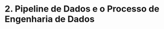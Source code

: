 # 2. Pipeline de Dados e o Processo de Engenharia de Dados

<!--
 ## 2.4 Pipeline de Dados x Pipeline ETL

    - Os sistemas de ETL são um tipo de pipeline de dados, pois movem dados de uma origem, transformam os dados e, em seguida carregam os dados em um destino.
    Mas ETL geralmente é apenas um subprocesso de um pipeline de dados.
    - O termo ETL foi criado em uma época onde normalmente o único destino era um Data Warehouse e o processo era bem menos complexo. Hoje, o ETL faz parte de um processo maior de pipeline de dados.
    - Mas o processo é cada vez mais complexo e hoje podemos ter inúmeros tipos de processamento e inúmeros destinos. Por isso o termo pipeline de dados vem sendo cada vez mais usado.
    - Um pipeline de dados é mais amplo, pois é todo o processo envolvido no transporte de dados de um local para outro, incluindo limpeza, transformação, enriquecimento, segurança, orquestração, integração/ entrega contínua (CI/CD).
    - Um pipeline de dados pode ser composto de vários pipelines ETL, além de tarefas complementares como enriquecimento de dados, gestão de metadados, linhagem de dados entre outras tarefas. Um pipeline de dados pode ser criado para dados em batch (em lote), dados em streaming ou ambos.
    - Pense que o pipeline de dados é uma grande avenida por onde os dados passam indo do ponto A para o ponto B.
    - Um pipeline ETL seria uma parte desse trajeto.

## 2.5 Característica de Pipelines Modernos

    Pipelines de dados robustos podem equipar uma empresa adequadamente para obter, coletar, gerenciar, analisar e usar dados com eficiência e então usar os dados para gerar novas oportunidades de mercado e fornecer processos de negócios mais eficientes e econômicos.Os pipelines de dados modernos tornam a extração de informações dos dados coletados rápida e eficiente.
    As principais características ao considerar um pipeline de dados incluem:
        - Processamento de dados contínuo e extensível.
        - A elasticidade e agilidade da nuvem.
        - Recursos isolados e independentes para processamento de dados.
        - Acesso democratizado a dados e gerenciamento de autoatendimento.
        - Alta disponibilidade e recuperação de desastres.

## 2.6 e 2.7 Principais Ferramentas para Construir Pipelines de Dados - Transformação de Dados

- [Apache Beam](https://beam.apache.org/)
- [Airbyte](https://airbyte.com/)
- [Stitch](https://www.stitchdata.com/)
- [Keboola](https://www.keboola.com/)
- [Dremio](https://www.dremio.com/)
- [Fivetran](https://www.fivetran.com/)
- [Dataform](https://dataform.co/)
- [Apache Airflow](https://airflow.apache.org/)
- [Apache Kafka](https://kafka.apache.org/)
- [Apache Spark](https://spark.apache.org/)
- [DBT](https://www.getdbt.com/)
- [AWS Glue](https://aws.amazon.com/pt/glue/)
- [Amazon Athena](https://aws.amazon.com/pt/athena/)

 ## 2.8 Principais Ferramentas para Construir Pipelines de Dados - Armazenamento e Cloud Computing

- [Databricks](https://www.databricks.com/)
- [Delta Lake](https://delta.io/)
- [Apache Hadoop](https://hadoop.apache.org/)
- [Apache Hive](https://hive.apache.org/)
- [Snowflake](https://www.snowflake.com/en/)
- [Google BigQuery](https://cloud.google.com/bigquery)
- [Amazon S3](https://aws.amazon.com/pt/s3/)
- [Amazon Redshift](https://aws.amazon.com/pt/redshift/)
- [Segment](https://segment.com/)
- [Azure Data Factory](https://azure.microsoft.com/pt-br/products/data-factory/)


## 2.9 Principais Ferramentas para Construir Pipelines de Dados - RealTime Analytics

- [Tableau](https://www.tableau.com/)
- [Amazon Kinesis](https://aws.amazon.com/pt/kinesis/)
- [Metabase](https://www.metabase.com/)
- [Looker Studio](https://lookerstudio.google.com/overview)
- [Apache Flink](https://flink.apache.org/)
- [Apache Druid](https://druid.apache.org/)
- [Apache Superset](https://superset.apache.org/)
- [Azure Synapse Analytics](https://azure.microsoft.com/pt-br/products/synapse-analytics/)
- [Redash](https://redash.io/)
- [Microstrategy](https://www.microstrategy.com/en)
- [Dataedo](https://dataedo.com/)
- [Power BI](https://powerbi.microsoft.com/pt-br/)
- [Presto](https://prestodb.io/)
- [Terraform](https://www.terraform.io/)

## 2.10 Ciclo de Vida da Engenharia de Dados - Diagrama

|ETAPA DSCIENTIST| FUNÇÃO DENGINEER|
| --- | --- |
|Data Preparation | Pair programming|
|Data Preparation| Use Data & SQL as common language |
| Evaluation|Testing |
| Evaluation |Monitoring features|
|Create packages: data preparation, modeling and prediction | Deployment|
| PRODUCT SPRINT|PRODUCT SPRINT |

A(Pair programming) -> B(Use Data & SQL as common language) ->C(Testing) -> D(Monitoring features) -> E(Deployment) -> F[PRODUCT SPRINT]

## 2.11 Ciclo de Vida da Engenharia de Dados - Fonte de Dados

Fontes de Dados (Batch e Streaming) -> | Ingestão de Dados | Transformação e Enriquecimento | Carga e Uso dos Dados | -> Analytics, Machine Learning e IA, Relatórios e Dashboards

Arquitetura de Dados, Gestão de Dados e Metadados, Orquestração, Segurança, CI/CD, DataOps

## 2.12 Ciclo de Vida da Engenharia de Dados - Ingestão de Dados
    Uma vez que a empresa tem  definido as fontes de dados, ela então passa para o próximo componente que é a ingestão de dados. A ingestão de dados visa você tirar os dados da fonte (da origem) e fazer a ingestão na sua plataforma de dados.
    Essa plataforma de dados pode ser no ambiente local com Apache Hadoop, eventualmente um data Lake, pode ser no ambiente em nuvem com Snowflake, com Amazon Redshift ou mesmo Amazon S3.  
    Ou seja eu vou precisar de uma ferramenta que vai extrair os dados e fazer a ingestão no meu ambiente de dados da minha plataforma de dados, para que eu possa seguir em frente no meu processo criando os pipelines por exemplo para transformação, enriquecimento, uso de dados e assim por diante dependendo do tipo de fonte também fica fácil compreender que a ingestão de dados vai requerer os conectores, se eu tiver mais de uma fonte simultânea vou precisar extrair os dados de maneira simultânea, e depois realizar algum tipo de merge ou seja vou ter combinar os dados para então seguir adiante no processo.
    Uma ferramenta como airbyte por exemplo vai buscar esses dados, faz a ingestão no sistema de armazenamento, já aplica a transformação e já leva adiante.
    Então a ingestão de dados visa tirar os dados da fonte e levar esses dados para sua plataforma de dados, que é onde a "brincadeira" vai acontecer.

## 2.15 Ciclo de Vida da Engenharia de Dados - Armazenamento

Os dados são ativos digitais, eles têm que existir em algum lugar. Não pode existir no além ou no Limbo, então quando eu extrai os dados da fonte e eu fizer a ingestão na plataforma de dados para poder aplicar a transformação e enriquecimento; onde estarão os dados nesse momento? Em um sistema de armazenamento.

Ou seja, eu preciso de um armazenamento no mínimo intermediário para que eu possa colocar os dados ali, os dados vão residir naquele armazenamento para então aplicar transformação com linguagem SQL ou usar linguagem Python ou usar alguma outra ferramenta.

Uma vez que os dados tenham sido transformados, enriquecidos eu posso tirar os dados desse armazenamento e então levar para o destino. Esse armazenamento pode ser um Data Lake dentro da empresa, pode ser um data Store que é o sistema de
armazenamento, pode ser um data Warehouse. Depende de como a empresa vai construir a sua arquitetura.
Se a empresa decide extrair os dados do formato bruto e fazer a ingestão no formato bruto para depois poder limpar
transformar, o armazenamento provavelmente será um Data Lake.

Eventualmente a empresa pode extrair os dados, e já aplicar alguma transformação e carregar para DataWarehouse se os dados são mais simples e as transformações forem mais simples, isso também é uma arquitetura totalmente viável.

Se os dados são gerados em tempo real você pode extrair os dados no momento que eles são gerados, você já aplica a limpeza, transformação isso pode ficar até na memória do computador se o volume de dados não é tão grande você usa um cluster para um ambiente distribuído, isso fica na memória do ambiente distribuído no cluster, também é possível então você extraiu, jogou na memória do cluster, aplicou a transformação, já alimentou um dashboard lá com o sistema qualquer de analíticos, já entregou o resultado mas isso tem também outro lado é uma infraestrutura mais complexa para você manter, vai precisar de profissionais ainda mais capacitados, vai funcionar muito bem para um propósito, você não pode extrair todos os dados manter tudo no cluster de maneira simultânea o tempo inteiro dependendo do volume.

Talvez isso não seja algo factível veja que temos sempre que canalizar cada cenário a necessidade da empresa como a empresa vai usar os dados no dia a dia.

## 2.21 [PDF] O que é CI/CD (Integração Contínua/ Entrega Contínua)

CI/CD (integração contínua e entrega contínua) é uma abordagem de desenvolvimento de  software  em  que  todos  os  desenvolvedores  trabalham  juntos  em  um  repositório compartilhado de códigos, à medida que as alterações são feitas, há um processo de build automatizado  para  detectar  problemas  de  código.  O  resultado  é  um  ciclo  de  vida  de desenvolvimento mais rápido e uma taxa de erro menor.

Um pipeline de CI/CD automatiza os dois processos a seguir para um processo de entrega de software de ponta a ponta:
    - Integração contínua para criação e teste de código automatizado.
    - Entrega contínua (ou implantação contínua) para lançamentos de código
Um pipeline de CI/CD combina criação, teste e implantação de código em um processo contínuo,  garantindo  que  todas  as  alterações  no  código  do repositório principal  possam  ser liberadas para produção. Um pipeline automatizado de CI/CD evita erros manuais e permite iterações rápidas de software. O conceito de CI/CD está cada vez mais sendo aplicado em Engenharia de Dados criando o que hoje chamamos de DataOps, com a operação contínua da plataforma de dados.

## 2.22 Ciclo de Vida da Engenharia de Dados - CI/CD

 Nasceu em Eng de Software -DevOps, para que tenham controle e segurança sobre mudanças.

## 2.23 Ciclo de Vida da Engenharia de Dados - DataOps

Conceito de DataOps vem ganhando conceito no mercado, a partir do momento em que empresas vêm investindo em Dados.

## [2.25 - Quiz]()

<!--
[Diagramas com MD](https://support.typora.io/Draw-Diagrams-With-Markdown/)
-->